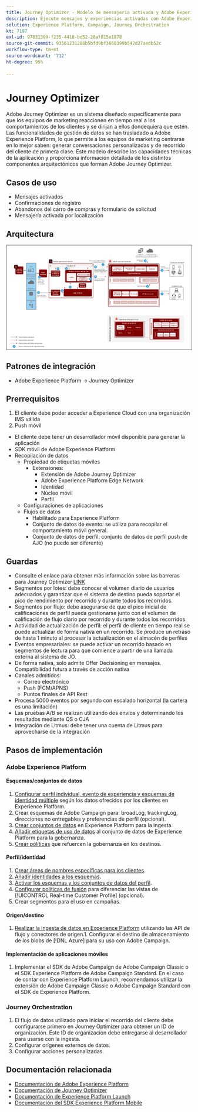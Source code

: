 ```yaml
---
title: Journey Optimizer - Modelo de mensajería activada y Adobe Experience Platform
description: Ejecute mensajes y experiencias activadas con Adobe Experience Platform como sistema centralizado de transmisión de datos, perfiles de cliente y segmentación.
solution: Experience Platform, Campaign, Journey Orchestration
kt: 7197
exl-id: 97831309-f235-4418-bd52-28af815e1878
source-git-commit: 93561231286b5bfd9bf3660399b542d27aedb52c
workflow-type: tm+mt
source-wordcount: '712'
ht-degree: 95%

---
```


# Journey Optimizer

Adobe Journey Optimizer es un sistema diseñado específicamente para que los equipos de marketing reaccionen en tiempo real a los comportamientos de los clientes y se dirijan a ellos dondequiera que estén. Las funcionalidades de gestión de datos se han trasladado a Adobe Experience Platform, lo que permite a los equipos de marketing centrarse en lo mejor saben: generar conversaciones personalizadas y de recorrido del cliente de primera clase.  Este modelo describe las capacidades técnicas de la aplicación y proporciona información detallada de los distintos componentes arquitectónicos que forman Adobe Journey Optimizer.

## Casos de uso

* Mensajes activados
* Confirmaciones de registro
* Abandonos del carro de compras y formulario de solicitud
* Mensajería activada por localización

## Arquitectura

<img src="assets/journey-optimizer.png" alt="Arquitectura de referencia para el modelo de mensajería activada y Adobe Experience Platform" style="border:1px solid #4a4a4a" />

## Patrones de integración

* Adobe Experience Platform -> Journey Optimizer

## Prerrequisitos

1. El cliente debe poder acceder a Experience Cloud con una organización IMS válida
1. Push móvil

* El cliente debe tener un desarrollador móvil disponible para generar la aplicación
* SDK móvil de Adobe Experience Platform
* Recopilación de datos
   * Propiedad de etiquetas móviles
      * Extensiones:
         * Extensión de Adobe Journey Optimizer
         * Adobe Experience Platform Edge Network
         * Identidad
         * Núcleo móvil
         * Perfil
   * Configuraciones de aplicaciones
   * Flujos de datos
      * Habilitado para Experience Platform
      * Conjunto de datos de evento: se utiliza para recopilar el comportamiento móvil general.
      * Conjunto de datos de perfil: conjunto de datos de perfil push de AJO (no puede ser diferente)

## Guardas

* Consulte el enlace para obtener más información sobre las barreras para Journey Optimizer [LINK](https://experienceleague.adobe.com/docs/journeys/using/starting-with-journeys/limitations.html?lang=en)
* Segmentos por lotes: debe conocer el volumen diario de usuarios adecuados y garantizar que el sistema de destino pueda soportar el pico de rendimiento por recorrido y durante todos los recorridos.
* Segmentos por flujo: debe asegurarse de que el pico inicial de calificaciones de perfil pueda gestionarse junto con el volumen de calificación de flujo diario por recorrido y durante todos los recorridos.
* Actividad de actualización de perfil: el perfil de cliente en tiempo real se puede actualizar de forma nativa en un recorrido.  Se produce un retraso de hasta 1 minuto al procesar la actualización en el almacén de perfiles
* Eventos empresariales: se puede activar un recorrido basado en segmentos de lectura para que comience a partir de una llamada externa al sistema de JO.
* De forma nativa, solo admite Offer Decisioning en mensajes. Compatibilidad futura a través de acción nativa
* Canales admitidos:
   * Correo electrónico
   * Push (FCM/APNS)
   * Puntos finales de API Rest
* Procesa 5000 eventos por segundo con escalado horizontal (la cartera es una limitación)
* Las pruebas A/B se realizan utilizando dos envíos y determinando los resultados mediante QS o CJA
* Integración de Litmus: debe tener una cuenta de Litmus para aprovecharse de la integración

## Pasos de implementación

### Adobe Experience Platform

#### Esquemas/conjuntos de datos

1. [Configurar perfil individual, evento de experiencia y esquemas de identidad múltiple](https://experienceleague.adobe.com/?recommended=ExperiencePlatform-D-1-2021.1.xdm) según los datos ofrecidos por los clientes en Experience Platform.
1. Crear esquemas de Adobe Campaign para: broadLog, trackingLog, direcciones no entregables y preferencias de perfil (opcional).
1. [Crear conjuntos de datos](https://experienceleague.adobe.com/docs/platform-learn/tutorials/data-ingestion/create-datasets-and-ingest-data.html?lang=es) en Experience Platform para la ingesta.
1. [Añadir etiquetas de uso de datos](https://experienceleague.adobe.com/docs/platform-learn/tutorials/data-governance/classify-data-using-governance-labels.html?lang=es) al conjunto de datos de Experience Platform para la gobernanza.
1. [Crear políticas](https://experienceleague.adobe.com/docs/platform-learn/tutorials/data-governance/create-data-usage-policies.html?lang=es) que refuercen la gobernanza en los destinos.

#### Perfil/identidad

1. [Crear áreas de nombres específicas para los clientes](https://experienceleague.adobe.com/docs/platform-learn/tutorials/identities/label-ingest-and-verify-identity-data.html?lang=es).
1. [Añadir identidades a los esquemas](https://experienceleague.adobe.com/docs/platform-learn/tutorials/identities/label-ingest-and-verify-identity-data.html).
1. [Activar los esquemas y los conjuntos de datos del perfil](https://experienceleague.adobe.com/docs/platform-learn/tutorials/profiles/bring-data-into-the-real-time-customer-profile.html?lang=es).
1. [Configurar políticas de fusión](https://experienceleague.adobe.com/docs/platform-learn/tutorials/profiles/create-merge-policies.html?lang=es) para diferenciar las vistas de [!UICONTROL Real-time Customer Profile] (opcional).
1. Crear segmentos para el uso en campañas.

#### Origen/destino

1. [Realizar la ingesta de datos en Experience Platform](https://experienceleague.adobe.com/?recommended=ExperiencePlatform-D-1-2020.1.dataingestion&amp;lang=es) utilizando las API de flujo y conectores de origen.1. Configurar el destino de almacenamiento de los blobs de [!DNL Azure] para su uso con Adobe Campaign.

#### Implementación de aplicaciones móviles

1. Implementar el SDK de Adobe Campaign de Adobe Campaign Classic o el SDK Experience Platform de Adobe Campaign Standard. En el caso de contar con Experience Platform Launch, recomendamos utilizar la extensión de Adobe Campaign Classic o Adobe Campaign Standard con el SDK de Experience Platform.


### Journey Orchestration

1. El flujo de datos utilizado para iniciar el recorrido del cliente debe configurarse primero en Journey Optimizer para obtener un ID de organización. Este ID de organización debe entregarse al desarrollador para usarse con la ingesta.
1. Configurar orígenes externos de datos.
1. Configurar acciones personalizadas.

## Documentación relacionada

* [Documentación de Adobe Experience Platform](https://experienceleague.adobe.com/docs/experience-platform.html?lang=es)
* [Documentación de Journey Optimizer](https://experienceleague.adobe.com/docs/journey-orchestration.html?lang=es)
* [Documentación de Experience Platform Launch](https://experienceleague.adobe.com/docs/launch.html?lang=es)
* [Documentación del SDK Experience Platform Mobile](https://experienceleague.adobe.com/docs/mobile.html?lang=es)
